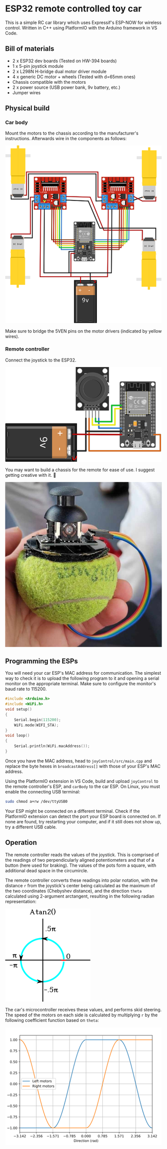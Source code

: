 # ESP32 remote controlled toy car
This is a simple RC car library which uses Expressif's ESP-NOW for wireless control. Written in C++ using PlatformIO with the Arduino framework in VS Code.

## Bill of materials
 - 2 x ESP32 dev boards (Tested on HW-394 boards)
 - 1 x 5-pin joystick module
 - 2 x L298N H-bridge dual motor driver module
 - 4 x generic DC motor + wheels (Tested with d=65mm ones)
 - Chassis compatible with the motors
 - 2 x power source (USB power bank, 9v battery, etc.)
 - Jumper wires

## Physical build
### Car body
Mount the motors to the chassis according to the manufacturer's instructions. Afterwards wire in the components as follows:

![car body wiring diagram](docs/carBody.svg)

Make sure to bridge the 5VEN pins on the motor drivers (indicated by yellow wires).

### Remote controller
Connect the joystick to the ESP32.

![joystick controller wiring diagram](docs/joyControl.svg)

You may want to build a chassis for the remote for ease of use. I suggest getting creative with it. 🙂

![remote controller tennis ball](docs/remoteComplete.jpg)


## Programming the ESPs
You will need your car ESP's MAC address for communication. The simplest way to check it is to upload the following program to it and opening a serial monitor on the appropriate terminal. Make sure to configure the monitor's baud rate to 115200.

```c++
#include <Arduino.h>
#include <WiFi.h>
void setup()
{
    Serial.begin(115200);
    WiFi.mode(WIFI_STA);
}
void loop()
{
    Serial.println(WiFi.macAddress());
}
```
Once you have the MAC address, head to `joyControl/src/main.cpp` and replace the byte hexes in `broadcastAddress[]` with those of your ESP's MAC address.

Using the PlatformIO extension in VS Code, build and upload `joyControl` to the remote controller's ESP, and `carBody` to the car ESP. On Linux, you must enable the connecting USB terminal:
```bash
sudo chmod a+rw /dev/ttyUSB0
```
Your ESP might be connected on a different terminal. Check if the PlatformIO extension can detect the port your ESP board is connected on. If none are found, try restarting your computer, and if it still does not show up, try a different USB cable.

## Operation
The remote controller reads the values of the joystick. This is comprised of the readings of two perpendicularly aligned potentiometers and that of a button (here used for braking). The values of the pots form a square, with additional dead space in the circumircle.

The remote controller converts these readings into polar notation, with the distance `r` from the joystick's center being calculated as the maximum of the two coordinates (Chebyshev distance), and the direction `theta` calculated using 2-argument arctangent, resulting in the following radian representation:

![atan2 directions in radians](docs/atan2.png)

The car's microcontroller receives these values, and performs skid steering. The speed of the motors on each side is calculated by multiplying `r` by the following coefficient function based on `theta`:

![skid steering functions](docs/car-motors.svg)
